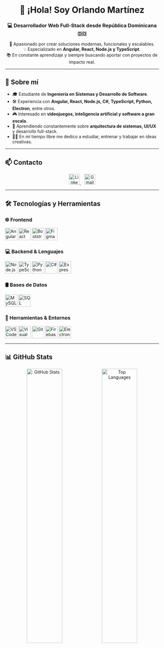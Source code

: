 <h1 align="center">👋 ¡Hola! Soy Orlando Martínez</h1>
<h3 align="center">💻 Desarrollador Web Full-Stack desde República Dominicana 🇩🇴</h3>

<p align="center">
  🚀 Apasionado por crear soluciones modernas, funcionales y escalables.<br>
  💡 Especializado en <strong>Angular, React, Node.js y TypeScript</strong>.<br>
  📚 En constante aprendizaje y siempre buscando aportar con proyectos de impacto real.
</p>

---

## 🧠 Sobre mí

- 🎓 Estudiante de **Ingeniería en Sistemas y Desarrollo de Software**.  
- 🛠️ Experiencia con **Angular, React, Node.js, C#, TypeScript, Python, Electron**, entre otros.  
- 🎮 Interesado en **videojuegos, inteligencia artificial y software a gran escala**.  
- 🌱 Aprendiendo constantemente sobre **arquitectura de sistemas, UI/UX** y desarrollo full-stack.  
- 🧘‍♂️ En mi tiempo libre me dedico a estudiar, entrenar y trabajar en ideas creativas.  

---

## 📫 Contacto

<p align="center">
  <a href="https://linkedin.com/in/orlando-martinez-501922279" target="_blank">
    <img src="https://cdn.jsdelivr.net/gh/devicons/devicon/icons/linkedin/linkedin-original.svg" alt="LinkedIn" width="35"/>
  </a>
  &nbsp;&nbsp;
  <a href="mailto:orlandomartinezdev@gmail.com" target="_blank">
    <img src="https://cdn.jsdelivr.net/gh/devicons/devicon/icons/google/google-original.svg" alt="Gmail" width="35"/>
  </a>
</p>

---

## 🛠️ Tecnologías y Herramientas

### 🌐 Frontend
<p align="left">
  <img src="https://cdn.jsdelivr.net/gh/devicons/devicon/icons/angularjs/angularjs-original.svg" alt="Angular" width="40"/>
  <img src="https://cdn.jsdelivr.net/gh/devicons/devicon/icons/react/react-original.svg" alt="React" width="40"/>
  <img src="https://cdn.jsdelivr.net/gh/devicons/devicon/icons/bootstrap/bootstrap-original.svg" alt="Bootstrap" width="40"/>
  <img src="https://cdn.jsdelivr.net/gh/devicons/devicon/icons/figma/figma-original.svg" alt="Figma" width="40"/>
</p>

### 💻 Backend & Lenguajes
<p align="left">
  <img src="https://cdn.jsdelivr.net/gh/devicons/devicon/icons/nodejs/nodejs-original.svg" alt="Node.js" width="40"/>
  <img src="https://cdn.jsdelivr.net/gh/devicons/devicon/icons/typescript/typescript-original.svg" alt="TypeScript" width="40"/>
  <img src="https://cdn.jsdelivr.net/gh/devicons/devicon/icons/python/python-original.svg" alt="Python" width="40"/>
  <img src="https://cdn.jsdelivr.net/gh/devicons/devicon/icons/csharp/csharp-original.svg" alt="C#" width="40"/>
  <img src="https://cdn.jsdelivr.net/gh/devicons/devicon/icons/express/express-original.svg" alt="Express" width="40"/>
</p>

### 🛢️ Bases de Datos
<p align="left">
  <img src="https://cdn.jsdelivr.net/gh/devicons/devicon/icons/mysql/mysql-original.svg" alt="MySQL" width="40"/>
  <img src="https://cdn.jsdelivr.net/gh/devicons/devicon/icons/microsoftsqlserver/microsoftsqlserver-plain.svg" alt="SQL Server" width="40"/>
</p>

### 🧰 Herramientas & Entornos
<p align="left">
  <img src="https://cdn.jsdelivr.net/gh/devicons/devicon/icons/vscode/vscode-original.svg" alt="VS Code" width="40"/>
  <img src="https://cdn.jsdelivr.net/gh/devicons/devicon/icons/visualstudio/visualstudio-plain.svg" alt="Visual Studio" width="40"/>
  <img src="https://cdn.jsdelivr.net/gh/devicons/devicon/icons/git/git-original.svg" alt="Git" width="40"/>
  <img src="https://cdn.jsdelivr.net/gh/devicons/devicon/icons/firebase/firebase-plain.svg" alt="Firebase" width="40"/>
  <img src="https://cdn.jsdelivr.net/gh/devicons/devicon/icons/electron/electron-original.svg" alt="Electron" width="40"/>
</p>

---

## 📊 GitHub Stats

<div align="center">
  <img src="https://github-readme-stats.vercel.app/api?username=orlandomartinez-developer&show_icons=true&theme=radical" alt="GitHub Stats" width="48%"/>
  <img src="https://github-readme-stats.vercel.app/api/top-langs/?username=orlandomartinez-developer&layout=compact&theme=radical" alt="Top Languages" width="48%"/>
</div>
